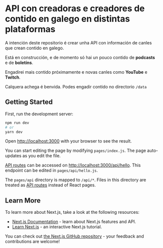 # API con creadoras e creadores de contido en galego en distintas plataformas

A intención deste repositorio é crear unha API con información de canles que crean contido en galego.

Está en construcción, e de momento só hai un pouco contido de **podcasts** e de **boletíns**.

Engadirei mais contido próximamente e novas canles como **YouTube** e **Twitch**.

Calquera achega é benvida. Podes engadir contido no directorio `/data`

## Getting Started

First, run the development server:

```bash
npm run dev
# or
yarn dev
```

Open [http://localhost:3000](http://localhost:3000) with your browser to see the result.

You can start editing the page by modifying `pages/index.js`. The page auto-updates as you edit the file.

[API routes](https://nextjs.org/docs/api-routes/introduction) can be accessed on [http://localhost:3000/api/hello](http://localhost:3000/api/hello). This endpoint can be edited in `pages/api/hello.js`.

The `pages/api` directory is mapped to `/api/*`. Files in this directory are treated as [API routes](https://nextjs.org/docs/api-routes/introduction) instead of React pages.

## Learn More

To learn more about Next.js, take a look at the following resources:

- [Next.js Documentation](https://nextjs.org/docs) - learn about Next.js features and API.
- [Learn Next.js](https://nextjs.org/learn) - an interactive Next.js tutorial.

You can check out [the Next.js GitHub repository](https://github.com/vercel/next.js/) - your feedback and contributions are welcome!

